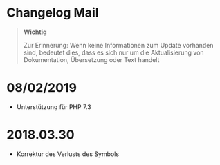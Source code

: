# Changelog Mail

>**Wichtig**
>
>Zur Erinnerung: Wenn keine Informationen zum Update vorhanden sind, bedeutet dies, dass es sich nur um die Aktualisierung von Dokumentation, Übersetzung oder Text handelt

# 08/02/2019

- Unterstützung für PHP 7.3

# 2018.03.30

- Korrektur des Verlusts des Symbols
